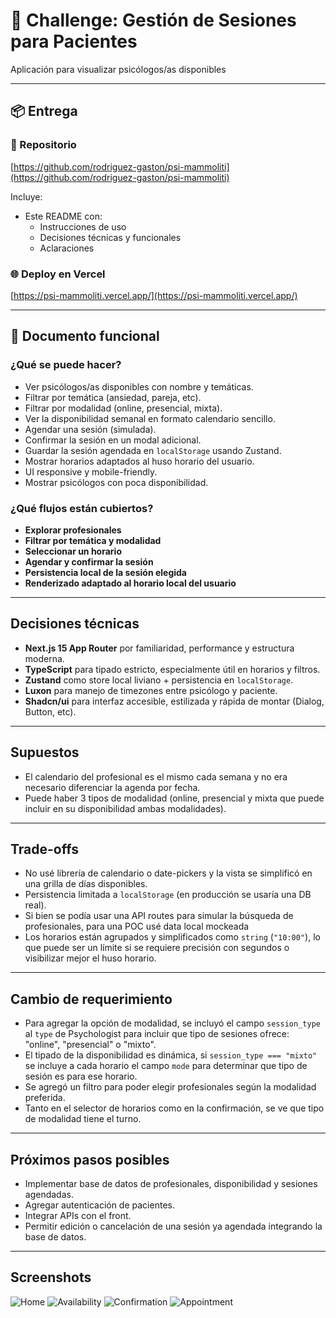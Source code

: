 # 🧠 Challenge: Gestión de Sesiones para Pacientes

Aplicación para visualizar psicólogos/as disponibles

---

## 📦 Entrega

### 🔗 Repositorio
[https://github.com/rodriguez-gaston/psi-mammoliti](https://github.com/rodriguez-gaston/psi-mammoliti)

Incluye:
- Este README con:
  - Instrucciones de uso
  - Decisiones técnicas y funcionales
  - Aclaraciones
 
### 🌐 Deploy en Vercel
[https://psi-mammoliti.vercel.app/](https://psi-mammoliti.vercel.app/)

---

## 📄 Documento funcional

### ¿Qué se puede hacer?

- Ver psicólogos/as disponibles con nombre y temáticas.
- Filtrar por temática (ansiedad, pareja, etc).
- Filtrar por modalidad (online, presencial, mixta).
- Ver la disponibilidad semanal en formato calendario sencillo.
- Agendar una sesión (simulada).
- Confirmar la sesión en un modal adicional.
- Guardar la sesión agendada en `localStorage` usando Zustand.
- Mostrar horarios adaptados al huso horario del usuario.
- UI responsive y mobile-friendly.
- Mostrar psicólogos con poca disponibilidad.

### ¿Qué flujos están cubiertos?

- **Explorar profesionales**
- **Filtrar por temática y modalidad**
- **Seleccionar un horario**
- **Agendar y confirmar la sesión**
- **Persistencia local de la sesión elegida**
- **Renderizado adaptado al horario local del usuario**

---

## Decisiones técnicas

- **Next.js 15 App Router** por familiaridad, performance y estructura moderna.
- **TypeScript** para tipado estricto, especialmente útil en horarios y filtros.
- **Zustand** como store local liviano + persistencia en `localStorage`.
- **Luxon** para manejo de timezones entre psicólogo y paciente.
- **Shadcn/ui** para interfaz accesible, estilizada y rápida de montar (Dialog, Button, etc).

---

## Supuestos

- El calendario del profesional es el mismo cada semana y no era necesario diferenciar la agenda por fecha.
- Puede haber 3 tipos de modalidad (online, presencial y mixta que puede incluir en su disponibilidad ambas modalidades).

---

## Trade-offs

- No usé librería de calendario o date-pickers y la vista se simplificó en una grilla de días disponibles.
- Persistencia limitada a `localStorage` (en producción se usaría una DB real).
- Si bien se podía usar una API routes para simular la búsqueda de profesionales, para una POC usé data local mockeada
- Los horarios están agrupados y simplificados como `string` (`"10:00"`), lo que puede ser un límite si se requiere precisión con segundos o visibilizar mejor el huso horario.

---

## Cambio de requerimiento

- Para agregar la opción de modalidad, se incluyó el campo `session_type` al `type` de Psychologist para incluir que tipo de sesiones ofrece: "online", "presencial" o "mixto".
- El tipado de la disponibilidad es dinámica, si `session_type === "mixto"` se incluye a cada horario el campo `mode` para determinar que tipo de sesión es para ese horario.
- Se agregó un filtro para poder elegir profesionales según la modalidad preferida.
- Tanto en el selector de horarios como en la confirmación, se ve que tipo de modalidad tiene el turno.

---

## Próximos pasos posibles

- Implementar base de datos de profesionales, disponibilidad y sesiones agendadas.
- Agregar autenticación de pacientes.
- Integrar APIs con el front.
- Permitir edición o cancelación de una sesión ya agendada integrando la base de datos.

---

## Screenshots

![Home](https://github.com/user-attachments/assets/dec054e8-6dd1-40d1-8867-5cb7703649f9)
![Availability](https://github.com/user-attachments/assets/a1e4dec2-d742-4a5a-88ed-1f7c3944c71f)
![Confirmation](https://github.com/user-attachments/assets/669e3857-fe56-4418-a61a-ecfadb78ed12)
![Appointment](https://github.com/user-attachments/assets/f8d84e6e-ead4-484f-8676-e3571e1a1f1c)
